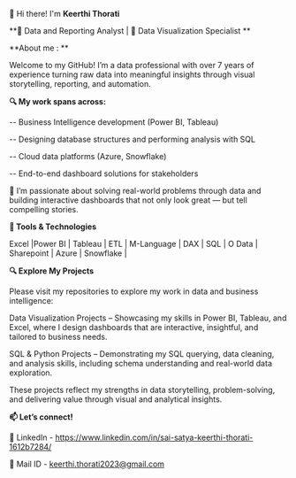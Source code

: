 👋 Hi there! I'm **Keerthi Thorati**

**🎯 Data and Reporting Analyst | 🎯 Data Visualization Specialist **

**About me : **

Welcome to my GitHub! I’m a data professional with over 7 years of experience turning raw data into meaningful insights through visual storytelling, reporting, and automation.

**🔍 My work spans across:**

-- Business Intelligence development (Power BI, Tableau)

-- Designing database structures and performing analysis with SQL

-- Cloud data platforms (Azure, Snowflake)

-- End-to-end dashboard solutions for stakeholders

💼 I’m passionate about solving real-world problems through data and building interactive dashboards that not only look great — but tell compelling stories.

**🔧 Tools & Technologies**

Excel |Power BI | Tableau | ETL | M-Language | DAX | SQL | O Data | Sharepoint |  Azure | Snowflake |

**🔍 Explore My Projects**

Please visit my repositories to explore my work in data and business intelligence:

Data Visualization Projects – Showcasing my skills in Power BI, Tableau, and Excel, where I design dashboards that are interactive, insightful, and tailored to business needs.

SQL & Python Projects – Demonstrating my SQL querying, data cleaning, and analysis skills, including schema understanding and real-world data exploration.

These projects reflect my strengths in data storytelling, problem-solving, and delivering value through visual and analytical insights.

**📫 Let’s connect!**

🔗 LinkedIn - https://www.linkedin.com/in/sai-satya-keerthi-thorati-1612b7284/

📧 Mail ID  -   keerthi.thorati2023@gmail.com


